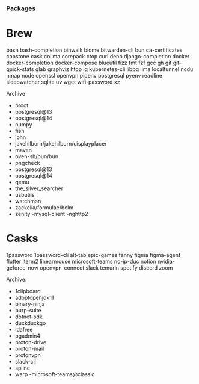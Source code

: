 ### Packages

# Brew

bash
bash-completion
binwalk
biome
bitwarden-cli
bun
ca-certificates
capstone
cask
colima
corepack
ctop
curl
deno
django-completion
docker
docker-completion
docker-compose
blueutil
fizz
fmt
fzf
gcc
gh
git
git-quick-stats
glab
graphviz
htop
jq
kubernetes-cli
libpq
lima
localtunnel
ncdu
nmap
node
openssl
openvpn
pipenv
postgresql
pyenv
readline
sleepwatcher
sqlite
uv
wget
wifi-password
xz

Archive
- broot
- postgresql@13
- postgresql@14
- numpy
- fish
- john
- jakehilborn/jakehilborn/displayplacer
- maven
- oven-sh/bun/bun
- pngcheck
- postgresql@13
- postgresql@14
- qemu
- the_silver_searcher
- usbutils
- watchman
- zackelia/formulae/bclm
- zenity
-mysql-client
-nghttp2

# Casks

1password
1password-cli
alt-tab
epic-games
fanny
figma
figma-agent
flutter
iterm2
linearmouse
microsoft-teams
no-ip-duc
notion
nvidia-geforce-now
openvpn-connect
slack
temurin
spotify
discord
zoom

Archive:
- 1clipboard
- adoptopenjdk11
- binary-ninja
- burp-suite
- dotnet-sdk
- duckduckgo
- idafree
- pgadmin4
- proton-drive
- proton-mail
- protonvpn
- slack-cli
- spline
- warp
-microsoft-teams@classic

